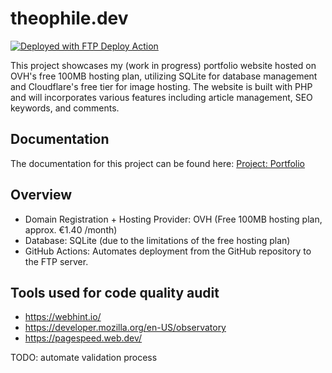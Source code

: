 # theophile.dev
[<img alt="Deployed with FTP Deploy Action" src="https://img.shields.io/badge/Deployed With-FTP DEPLOY ACTION-%3CCOLOR%3E?style=for-the-badge&color=0077b6">](https://github.com/SamKirkland/FTP-Deploy-Action)

This project showcases my (work in progress) portfolio website hosted on OVH's free 100MB hosting plan, utilizing SQLite for database management and Cloudflare's free tier for image hosting. The website is built with PHP and will incorporates various features including article management, SEO keywords, and comments.

## Documentation

The documentation for this project can be found here: [Project: Portfolio](https://learning-php-mysql.tiddlyhost.com/#:[created[20240203150245488]])

## Overview

* Domain Registration + Hosting Provider: OVH (Free 100MB hosting plan, approx. €1.40 /month)
* Database: SQLite (due to the limitations of the free hosting plan)
* GitHub Actions: Automates deployment from the GitHub repository to the FTP server.

## Tools used for code quality audit

* https://webhint.io/
* https://developer.mozilla.org/en-US/observatory
* https://pagespeed.web.dev/
  
TODO: automate validation process
